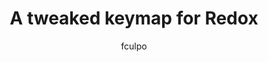 ---
layout: layouts/keymapdb_entry.njk
OS: ['MacOS']
author: fculpo
firmware: QMK
hasHomeRowMods: False
hasLetterOnThumb: False
keymapImage: https://i.imgur.com/OXT8boJ.png
keyCount: 70
keyboard: Redox
baseLayouts: ["QWERTY"]
languages: ['English']
layerCount: 4
title: "A tweaked keymap for Redox"
isSplit: True
stagger: row
summary: 
keymapUrl: https://github.com/fculpo/qmk_firmware/tree/master/keyboards/redox/keymaps/fculpo
writeup: https://github.com/fculpo/qmk_firmware/tree/master/keyboards/redox/keymaps/fculpo/readme.md
---